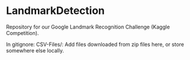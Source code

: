 # LandmarkDetection
Repository for our Google Landmark Recognition Challenge (Kaggle Competition).

In gitignore:
CSV-Files/: Add files downloaded from zip files here, or store somewhere else locally. 
 

